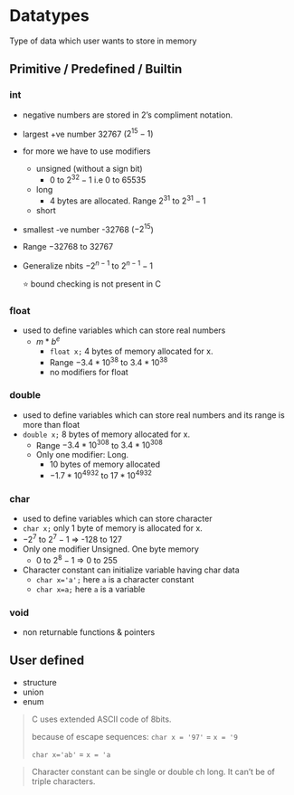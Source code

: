 # Datatypes

Type of data which user wants to store in memory

## Primitive / Predefined / Builtin

### int

- negative numbers are stored in 2’s compliment notation.
- largest +ve number 32767 ($2^{15}-1$)
- for more we have to use modifiers
    -  unsigned (without a sign bit)
        - $0$ to $2^{32}-1$ i.e $0$ to $65535$
    - long
        - 4 bytes are allocated. Range $2^{31}$ to $2^{31}-1$
    - short
- smallest -ve number -32768 ($-2^{15}$)
- Range $-32768$ to $32767$
- Generalize nbits $-2^{n-1}$  to $2^{n-1} -1$

  ⭐ bound checking is not present in C

### float

- used to define variables which can store real numbers
  - $m*b^{e}$
      - `float x;` 4 bytes of memory allocated for x.
      - Range $-3.4 * 10^{38}$ to $3. 4 * 10^{38}$
      - no modifiers for float

### double

- used to define variables which can store real numbers and its range is more than float
- `double x;` 8 bytes of memory allocated for x.
  - Range $-3.4 * 10^{308}$ to $3. 4 * 10^{308}$
  - Only one modifier: Long.
    - 10 bytes of memory allocated
    - $-1.7 * 10^{4932}$ to $17 * 10^{4932}$

### char
  - used to define variables which can store character
  - `char x;` only 1 byte of memory is allocated for x.
  - $-2^7$ to $2^7-1$  => -128 to 127
  - Only one modifier Unsigned. One byte memory
      - $0$ to $2^8-1$ => 0 to 255
  - Character constant can initialize variable having char data
      - `char x='a';` here `a` is a character constant
      - `char x=a;` here `a` is a variable 
      
### void

- non returnable functions & pointers

## User defined

- structure
- union
- enum

> C uses extended ASCII code of 8bits.
> 
> because of escape sequences:
> `char x = '97'` = `x = '9`
> 
> `char x='ab'` = `x = 'a`

> Character constant can be single or double ch long. It can’t be of triple characters.
 
